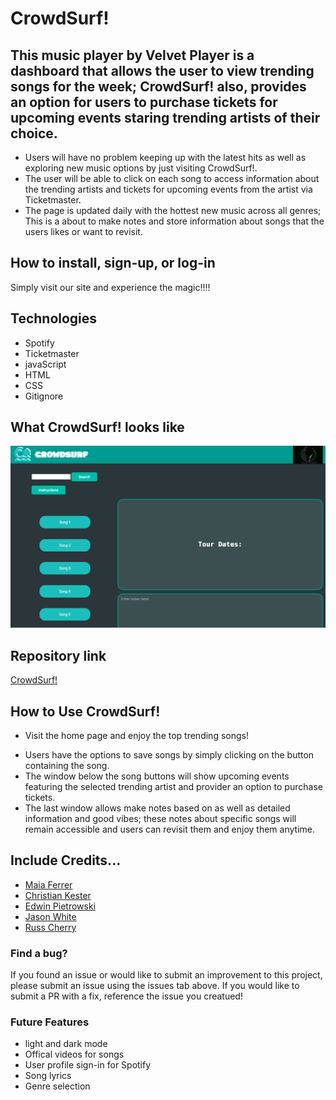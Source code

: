 # CrowdSurf!

## This music player by Velvet Player is a dashboard that allows the user to view trending songs for the week; CrowdSurf! also, provides an option for users to purchase tickets for upcoming events staring trending artists of their choice.

- Users will have no problem keeping up with the latest hits as well as exploring new music options by just visiting CrowdSurf!.
- The user will be able to click on each song to access information about the trending artists and tickets for upcoming events from the artist via Ticketmaster.
- The page is updated daily with the hottest new music across all genres; This is a about to make notes and store information about songs that the users likes or want to revisit.

## How to install, sign-up, or log-in

Simply visit our site and experience the magic!!!!

## Technologies

- Spotify
- Ticketmaster
- javaScript
- HTML
- CSS
- Gitignore

## What CrowdSurf! looks like

![image](./assets/images/surf-screenshot.png)

## Repository link

[CrowdSurf!](https://github.com/ckester99/crowd-surf.git)

## How to Use CrowdSurf!

- Visit the home page and enjoy the top trending songs!

* Users have the options to save songs by simply clicking on the button containing the song.
* The window below the song buttons will show upcoming events featuring the selected trending artist and provider an option to purchase tickets.
* The last window allows make notes based on as well as detailed information and good vibes; these notes about specific songs will remain accessible and users can revisit them and enjoy them anytime.

## Include Credits...

- [Maia Ferrer](https://github.com/maiaferrer)
- [Christian Kester](https://github.com/ckester99)
- [Edwin Pietrowski](https://github.com/BogartDME)
- [Jason White](https://github.com/JasonAdalWhite)
- [Russ Cherry](https://github.com/RussC22)

### Find a bug?

If you found an issue or would like to submit an improvement to this project, please submit an issue using the issues tab above. If you would like to submit a PR with a fix, reference the issue you creatued!

### Future Features

- light and dark mode
- Offical videos for songs
- User profile sign-in for Spotify
- Song lyrics
- Genre selection
